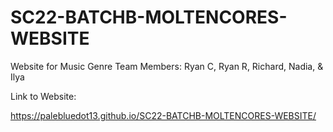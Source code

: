 # SC22-BATCHB-MOLTENCORES-WEBSITE
Website for Music Genre
Team Members:
Ryan C, 
Ryan R, 
Richard, 
Nadia, &
Ilya

Link to Website:

https://palebluedot13.github.io/SC22-BATCHB-MOLTENCORES-WEBSITE/
